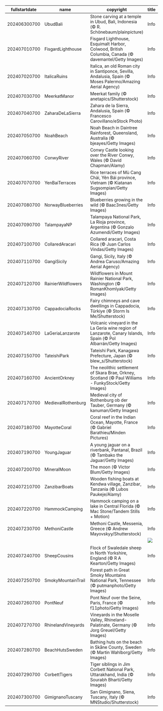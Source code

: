 |fullstartdate|name|copyright|title|image|
|--|--|--|--|--|
202406300700|UbudBali|Stone carving at a temple in Ubud, Bali, Indonesia (© R. Schönebaum/plainpicture)|Info|![](/en-AU/2024/07/202406300700UbudBali.jpg)|
202407010700|FisgardLighthouse|Fisgard Lighthouse, Esquimalt Harbor, Colwood, British Columbia, Canada (© davemantel/Getty Images)|Info|![](/en-AU/2024/07/202407010700FisgardLighthouse.jpg)|
202407020700|ItalicaRuins|Italica, an old Roman city in Santiponce, Sevilla, Andalusia, Spain (© Moses Palermo/Amazing Aerial Agency)|Info|![](/en-AU/2024/07/202407020700ItalicaRuins.jpg)|
202407030700|MeerkatManor|Meerkat family (© anetapics/Shutterstock)|Info|![](/en-AU/2024/07/202407030700MeerkatManor.jpg)|
202407040700|ZaharaDeLaSierra|Zahara de la Sierra, Andalusia, Spain (© Francesco Carovillano/eStock Photo)|Info|![](/en-AU/2024/07/202407040700ZaharaDeLaSierra.jpg)|
202407050700|NoahBeach|Noah Beach in Daintree Rainforest, Queensland, Australia (© bjeayes/Getty Images)|Info|![](/en-AU/2024/07/202407050700NoahBeach.jpg)|
202407060700|ConwyRiver|Conwy Castle looking over the River Conwy, Wales (© David Chapman/Alamy)|Info|![](/en-AU/2024/07/202407060700ConwyRiver.jpg)|
202407070700|YenBaiTerraces|Rice terraces of Mù Cang Chải, Yên Bái province, Vietnam (© Kiatanan Sugsompian/Getty Images)|Info|![](/en-AU/2024/07/202407070700YenBaiTerraces.jpg)|
202407080700|NorwayBlueberries|Blueberries growing in the wild (© Baac3nes/Getty Images)|Info|![](/en-AU/2024/07/202407080700NorwayBlueberries.jpg)|
202407090700|TalampayaNP|Talampaya National Park, La Rioja province, Argentina (© Gonzalo Azumendi/Getty Images)|Info|![](/en-AU/2024/07/202407090700TalampayaNP.jpg)|
202407100700|CollaredAracari|Collared aracari, Costa Rica (© Juan Carlos Vindas/Getty Images)|Info|![](/en-AU/2024/07/202407100700CollaredAracari.jpg)|
202407110700|GangiSicily|Gangi, Sicily, Italy (© Andrea Caruso/Amazing Aerial Agency)|Info|![](/en-AU/2024/07/202407110700GangiSicily.jpg)|
202407120700|RainierWildflowers|Wildflowers in Mount Rainier National Park, Washington (© RomanKhomlyak/Getty Images)|Info|![](/en-AU/2024/07/202407120700RainierWildflowers.jpg)|
202407130700|CappadociaRocks|Fairy chimneys and cave dwellings in Cappadocia, Türkiye (© Storm Is Me/Shutterstock)|Info|![](/en-AU/2024/07/202407130700CappadociaRocks.jpg)|
202407140700|LaGeriaLanzarote|Volcanic vineyard in the La Geria wine region of Lanzarote, Canary Islands, Spain (© Pol Albarrán/Getty Images)|Info|![](/en-AU/2024/07/202407140700LaGeriaLanzarote.jpg)|
202407150700|TateishiPark|Tateishi Park, Kanagawa Prefecture, Japan (© blew_s/Shutterstock)|Info|![](/en-AU/2024/07/202407150700TateishiPark.jpg)|
202407160700|AncientOrkney|The neolithic settlement of Skara Brae, Orkney, Scotland (© Paul Williams - FunkyStock/Getty Images)|Info|![](/en-AU/2024/07/202407160700AncientOrkney.jpg)|
202407170700|MedievalRothenburg|Medieval city of Rothenburg ob der Tauber, Germany (© kanuman/Getty Images)|Info|![](/en-AU/2024/07/202407170700MedievalRothenburg.jpg)|
202407180700|MayotteCoral|Coral reef in the Indian Ocean, Mayotte, France (© Gabriel Barathieu/Minden Pictures)|Info|![](/en-AU/2024/07/202407180700MayotteCoral.jpg)|
202407190700|YoungJaguar|A young jaguar on a riverbank, Pantanal, Brazil (© Tambako the Jaguar/Getty Images)|Info|![](/en-AU/2024/07/202407190700YoungJaguar.jpg)|
202407200700|MineralMoon|The moon (© Victor Blum/Getty Images)|Info|![](/en-AU/2024/07/202407200700MineralMoon.jpg)|
202407210700|ZanzibarBoats|Wooden fishing boats at Kendwa village, Zanzibar, Tanzania (© Lubos Paukeje/Alamy)|Info|![](/en-AU/2024/07/202407210700ZanzibarBoats.jpg)|
202407220700|HammockCamping|Hammock camping on a lake in Central Florida (© Mac Stone/Tandem Stills + Motion)|Info|![](/en-AU/2024/07/202407220700HammockCamping.jpg)|
202407230700|MethoniCastle|Methoni Castle, Messenia, Greece (© Andrew Mayovskyy/Shutterstock)|Info|![](/en-AU/2024/07/202407230700MethoniCastle.jpg)|
||||![](/en-AU/2024/07/.jpg)|
202407240700|SheepCousins|Flock of Swaledale sheep in North Yorkshire, England (© R A Kearton/Getty Images)|Info|![](/en-AU/2024/07/202407240700SheepCousins.jpg)|
202407250700|SmokyMountainTrail|Forest path in Great Smoky Mountains National Park, Tennessee (© putmanphoto/Getty Images)|Info|![](/en-AU/2024/07/202407250700SmokyMountainTrail.jpg)|
202407260700|PontNeuf|Pont Neuf over the Seine, Paris, France (© f11photo/Getty Images)|Info|![](/en-AU/2024/07/202407260700PontNeuf.jpg)|
202407270700|RhinelandVineyards|Vineyards in the Moselle Valley, Rhineland-Palatinate, Germany (© Jorg Greuel/Getty Images)|Info|![](/en-AU/2024/07/202407270700RhinelandVineyards.jpg)|
202407280700|BeachHutsSweden|Bathing huts on the beach in Skåne County, Sweden (© Martin Wahlborg/Getty Images)|Info|![](/en-AU/2024/07/202407280700BeachHutsSweden.jpg)|
202407290700|CorbettTigers|Tiger siblings in Jim Corbett National Park, Uttarakhand, India (© Sourabh Bharti/Getty Images)|Info|![](/en-AU/2024/07/202407290700CorbettTigers.jpg)|
202407300700|GimignanoTuscany|San Gimignano, Siena, Tuscany, Italy (© MNStudio/Shutterstock)|Info|![](/en-AU/2024/07/202407300700GimignanoTuscany.jpg)|
